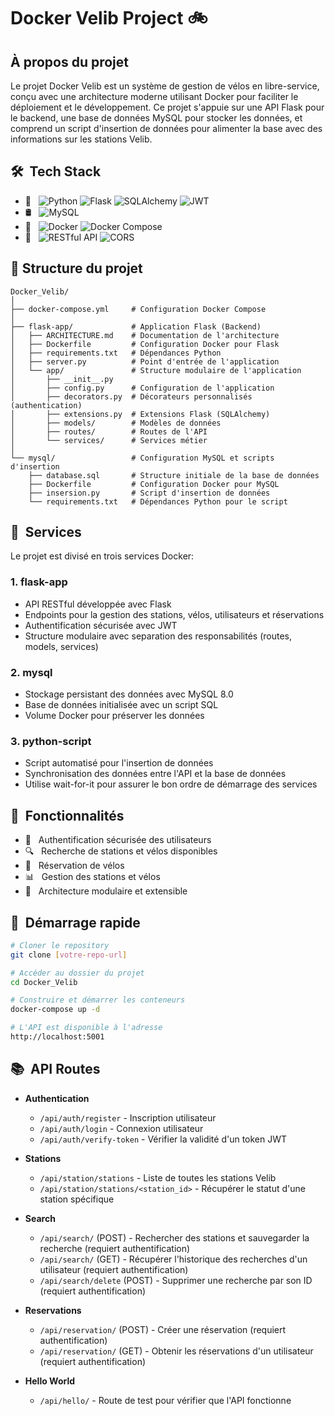 # Docker Velib Project 🚲

## À propos du projet

Le projet Docker Velib est un système de gestion de vélos en libre-service, conçu avec une architecture moderne utilisant Docker pour faciliter le déploiement et le développement. Ce projet s'appuie sur une API Flask pour le backend, une base de données MySQL pour stocker les données, et comprend un script d'insertion de données pour alimenter la base avec des informations sur les stations Velib.

## 🛠 &nbsp;Tech Stack

- 🐍 &nbsp;
  ![Python](https://img.shields.io/badge/-Python-333333?style=flat&logo=python)
  ![Flask](https://img.shields.io/badge/-Flask-333333?style=flat&logo=flask)
  ![SQLAlchemy](https://img.shields.io/badge/-SQLAlchemy-333333?style=flat&logo=sqlalchemy)
  ![JWT](https://img.shields.io/badge/-JWT-333333?style=flat&logo=json-web-tokens)
- 🛢 &nbsp;
  ![MySQL](https://img.shields.io/badge/-MySQL-333333?style=flat&logo=mysql)
- 🐳 &nbsp;
  ![Docker](https://img.shields.io/badge/-Docker-333333?style=flat&logo=docker)
  ![Docker Compose](https://img.shields.io/badge/-Docker%20Compose-333333?style=flat&logo=docker)
- 🔧 &nbsp;
  ![RESTful API](https://img.shields.io/badge/-RESTful%20API-333333?style=flat&logo=api)
  ![CORS](https://img.shields.io/badge/-CORS-333333?style=flat&logo=cors)

## 📂 Structure du projet

```
Docker_Velib/
│
├── docker-compose.yml     # Configuration Docker Compose
│
├── flask-app/             # Application Flask (Backend)
│   ├── ARCHITECTURE.md    # Documentation de l'architecture
│   ├── Dockerfile         # Configuration Docker pour Flask
│   ├── requirements.txt   # Dépendances Python
│   ├── server.py          # Point d'entrée de l'application
│   └── app/               # Structure modulaire de l'application
│       ├── __init__.py
│       ├── config.py      # Configuration de l'application
│       ├── decorators.py  # Décorateurs personnalisés (authentication)
│       ├── extensions.py  # Extensions Flask (SQLAlchemy)
│       ├── models/        # Modèles de données
│       ├── routes/        # Routes de l'API
│       └── services/      # Services métier
│
└── mysql/                 # Configuration MySQL et scripts d'insertion
    ├── database.sql       # Structure initiale de la base de données
    ├── Dockerfile         # Configuration Docker pour MySQL
    ├── insersion.py       # Script d'insertion de données
    └── requirements.txt   # Dépendances Python pour le script
```

## 🚀 &nbsp;Services

Le projet est divisé en trois services Docker:

### 1. flask-app

- API RESTful développée avec Flask
- Endpoints pour la gestion des stations, vélos, utilisateurs et réservations
- Authentification sécurisée avec JWT
- Structure modulaire avec separation des responsabilités (routes, models, services)

### 2. mysql

- Stockage persistant des données avec MySQL 8.0
- Base de données initialisée avec un script SQL
- Volume Docker pour préserver les données

### 3. python-script

- Script automatisé pour l'insertion de données
- Synchronisation des données entre l'API et la base de données
- Utilise wait-for-it pour assurer le bon ordre de démarrage des services

## 🌟 &nbsp;Fonctionnalités

- 🔐 &nbsp; Authentification sécurisée des utilisateurs
- 🔍 &nbsp; Recherche de stations et vélos disponibles
- 📝 &nbsp; Réservation de vélos
- 📊 &nbsp; Gestion des stations et vélos
- 🔄 &nbsp; Architecture modulaire et extensible

## 🚀 &nbsp;Démarrage rapide

```bash
# Cloner le repository
git clone [votre-repo-url]

# Accéder au dossier du projet
cd Docker_Velib

# Construire et démarrer les conteneurs
docker-compose up -d

# L'API est disponible à l'adresse
http://localhost:5001
```

## 📚 &nbsp;API Routes

- **Authentication**

  - `/api/auth/register` - Inscription utilisateur
  - `/api/auth/login` - Connexion utilisateur
  - `/api/auth/verify-token` - Vérifier la validité d'un token JWT

- **Stations**

  - `/api/station/stations` - Liste de toutes les stations Velib
  - `/api/station/stations/<station_id>` - Récupérer le statut d'une station spécifique

- **Search**

  - `/api/search/` (POST) - Rechercher des stations et sauvegarder la recherche (requiert authentification)
  - `/api/search/` (GET) - Récupérer l'historique des recherches d'un utilisateur (requiert authentification)
  - `/api/search/delete` (POST) - Supprimer une recherche par son ID (requiert authentification)

- **Reservations**

  - `/api/reservation/` (POST) - Créer une réservation (requiert authentification)
  - `/api/reservation/` (GET) - Obtenir les réservations d'un utilisateur (requiert authentification)

- **Hello World**
  - `/api/hello/` - Route de test pour vérifier que l'API fonctionne
